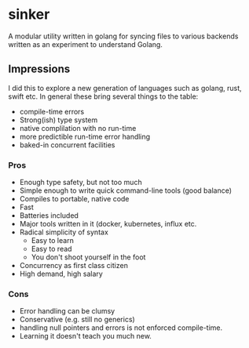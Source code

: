 # sinker

A modular utility written in golang for syncing files to various backends written as an experiment to understand Golang.

## Impressions

I did this to explore a new generation of languages such as golang, rust, swift etc. In general these bring several things to the table:

* compile-time errors
* Strong(ish) type system
* native complilation with no run-time
* more predictible run-time error handling
* baked-in concurrent facilities

### Pros
* Enough type safety, but not too much
* Simple enough to write quick command-line tools (good balance)
* Compiles to portable, native code
* Fast
* Batteries included
* Major tools written in it (docker, kubernetes, influx etc.
* Radical simplicity of syntax
  * Easy to learn
  * Easy to read
  * You don't shoot yourself in the foot
* Concurrency as first class citizen
* High demand, high salary

### Cons
* Error handling can be clumsy
* Conservative (e.g. still no generics)
* handling null pointers and errors is not enforced compile-time.
* Learning it doesn't teach you much new.
